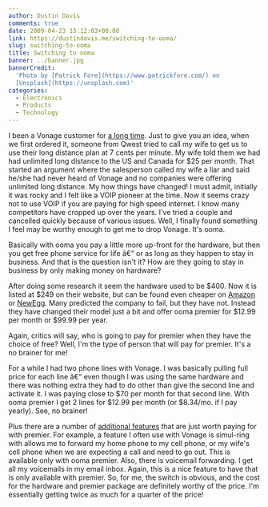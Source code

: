 ```yaml
---
author: Dustin Davis
comments: true
date: 2009-04-23 15:12:03+00:00
link: https://dustindavis.me/switching-to-ooma/
slug: switching-to-ooma
title: Switching to ooma
banner: ../banner.jpg
bannerCredit:
  'Photo by [Patrick Fore](https://www.patrickfore.com/) on
  [Unsplash](https://unsplash.com)'
categories:
  - Electronics
  - Products
  - Technology
---
```


I been a Vonage customer for
[a long time](https://dustindavis.me/my-digital-home-phone-internet-service.html).
Just to give you an idea, when we first ordered it, someone from Qwest tried to
call my wife to get us to use their long distance plan at 7 cents per minute. My
wife told them we had had unlimited long distance to the US and Canada for \$25
per month. That started an argument where the salesperson called my wife a liar
and said he/she had never heard of Vonage and no companies were offering
unlimited long distance. My how things have changed! I must admit, initially it
was rocky and I felt like a VOIP pioneer at the time. Now it seems crazy not to
use VOIP if you are paying for high speed internet. I know many competitors have
cropped up over the years. I've tried a couple and cancelled quickly because of
various issues. Well, I finally found something I feel may be worthy enough to
get me to drop Vonage. It's ooma.

Basically with ooma you pay a little more up-front for the hardware, but then
you get free phone service for life â€“ or as long as they happen to stay in
business. And that is the question isn't it? How are they going to stay in
business by only making money on hardware?

After doing some research it seem the hardware used to be
$400. Now it is listed at $249 on their website, but can be found even cheaper
on
[Amazon](https://www.amazon.com/dp/B001C1MGKI?tag=nerdydork-20&camp=0&creative=0&linkCode=as1&creativeASIN=B001C1MGKI&adid=13QVSC6NBXW78VHBR67X&)
or
[NewEgg](http://www.anrdoezrs.net/click-2267664-10440897?url=http%3A%2F%2Fwww.newegg.com%2FProduct%2FProduct.aspx%3FItem%3DN82E16833888001%26nm_mc%3DAFC-C8Junction%26cm_mmc%3DAFC-C8Junction-_-Telephone%2B-%2BVoIP%2B%28Voice%2BOver%2BIP%29-_-ooma-_-33888001&cjsku=N82E16833888001).
Many predicted the company to fail, but they have not. Instead they have changed
their model just a bit and offer ooma premier for $12.99 per month or $99.99 per
year.

Again, critics will say, who is going to pay for premier when they have the
choice of free? Well, I'm the type of person that will pay for premier. It's a
no brainer for me!

For a while I had two phone lines with Vonage. I was basically pulling full
price for each line â€“ even though I was using the same hardware and there was
nothing extra they had to do other than give the second line and activate it. I
was paying close to
$70 per month for that second line. With ooma premier I get 2 lines for $12.99
per month (or \$8.34/mo. if I pay yearly). See, no brainer!

Plus there are a number of
[additional features](http://www.ooma.com/learn/ooma_premier.php?section=features)
that are just worth paying for with premier. For example, a feature I often use
with Vonage is simul-ring with allows me to forward my home phone to my cell
phone, or my wife's cell phone when we are expecting a call and need to go out.
This is available only with ooma premier. Also, there is voicemail forwarding. I
get all my voicemails in my email inbox. Again, this is a nice feature to have
that is only available with premier. So, for me, the switch is obvious, and the
cost for the hardware and premier package are definitely worthy of the price.
I'm essentially getting twice as much for a quarter of the price!
